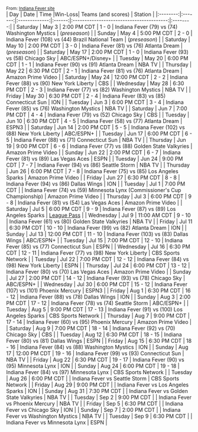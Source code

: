 <small>From: [Indiana Fever site](https://fever.wnba.com/schedule?season=2025&month=all&location=all&opponent=all)</small>  
|    Day   |   Date  |     Time      |Win-Loss|                Teams (and scores)        |  Station |
|:--------:|:-------:|:-------------:|:------:|:----------------------------------------:|:--------:|
| Saturday | May 3 | 2:00 PM CDT | 1 - 0 | Indiana Fever (79) vs (74) Washington Mystics | (*preseason*) |
| Sunday | May 4 | 5:00 PM CDT | 2 - 0 | Indiana Fever (108) vs (44) Brazil National Team | (*preseason*) |
| Saturday | May 10 | 2:00 PM CDT | 3 - 0 | Indiana Fever  (81) vs (76) Atlanta Dream | (*preseason*) |
| Saturday | May 17 | 2:00 PM CDT | 1 - 0 | Indiana Fever (93) vs (58) Chicago Sky | ABC/ESPN+/Disney+ |
| Tuesday | May 20 | 6:00 PM CDT |  1 - 1 | Indiana Fever (90) vs (91) Atlanta Dream | NBA TV |
| Thursday | May 22 | 6:30 PM CDT |  2 - 1  | Indiana Fever (81) vs (76) Atlanta Dream | Amazon Prime Video |
| Saturday | May 24 | 12:00 PM CDT |  2 - 2  | Indiana Fever (88) vs (90) New York Liberty | CBS |
| Wednesday | May 28 | 6:30 PM CDT |  2 - 3  | Indiana Fever (77) vs (82) Washington Mystics | NBA TV |
| Friday | May 30 | 6:30 PM CDT |  2 - 4  | Indiana Fever (83) vs (85) Connecticut Sun | ION |
| Tuesday | Jun 3 | 6:00 PM CDT |  3 - 4  | Indiana Fever (85) vs (76) Washington Mystics | NBA TV |
| Saturday | Jun 7 | 7:00 PM CDT | 4 - 4  | Indiana Fever (79) vs (52) Chicago Sky | CBS |
| Tuesday | Jun 10 | 6:30 PM CDT | 4 - 5 | Indiana Fever (58) vs (77) Atlanta Dream | ESPN3 |
| Saturday | Jun 14 | 2:00 PM CDT | 5 - 5 | Indiana Fever (102) vs (88) New York Liberty | ABC/ESPN+ |
| Tuesday | Jun 17 | 6:00 PM CDT  | 6 - 5 | Indiana Fever (88) vs (71) Connecticut Sun | NBA TV |
| Thursday | Jun 19 | 9:00 PM CDT | 6 - 6 | Indiana Fever (77) vs (88) Golden State Valkyries | Amazon Prime Video |
| Sunday | Jun 22 | 2:00 PM CDT  | 6 - 7  | Indiana Fever (81) vs (89) Las Vegas Aces | ESPN |
| Tuesday | Jun 24 | 9:00 PM CDT | 7 - 7  | Indiana Fever (94) vs (86) Seattle Storm | NBA TV |
| Thursday | Jun 26 | 6:00 PM CDT | 7 - 8 | Indiana Fever (75) vs (85) Los Angeles Sparks | Amazon Prime Video |
| Friday | Jun 27 | 6:30 PM CDT  | 8 - 8  | Indiana Fever (94) vs (86) Dallas Wings | ION |
| Tuesday | Jul 1 | 7:00 PM CDT |       | Indiana Fever (74) vs (59) Minnesota Lynx (Commissioner's Cup Championship)  | Amazon Prime Video |
| Thursday | Jul 3 | 6:00 PM CDT | 9 - 8 | Indiana Fever (81) vs (54) Las Vegas Aces | Amazon Prime Video |
| Saturday | Jul 5 | 6:00 PM CDT | 9 - 9 | Indiana Fever (87) vs (89) Los Angeles Sparks | [League Pass](https://www.wnba.com/leaguepass) |
| Wednesday | Jul 9 | 11:00 AM CDT | 9 - 10 | Indiana Fever (61) vs (80) Golden State Valkyries | NBA TV |
| Friday | Jul 11 | 6:30 PM CDT  | 10 - 10 | Indiana Fever (99) vs (82) Atlanta Dream | ION |
| Sunday | Jul 13 | 12:00 PM CDT | 11 - 10 | Indiana Fever (103) vs (83) Dallas Wings | ABC/ESPN+ |
| Tuesday | Jul 15 | 7:00 PM CDT | 12 - 10 | Indiana Fever (85) vs (77) Connecticut Sun | ESPN |
| Wednesday | Jul 16 | 6:30 PM CDT | 12 - 11 | Indiana Fever (77) vs (98) New York Liberty | CBS Sports Network |
| Tuesday | Jul 22 | 7:00 PM CDT | 12 - 12 | Indiana Fever (84) vs (98) New York Liberty | ESPN |
| Thursday | Jul 24 | 6:00 PM CDT | 13 - 12 | Indiana Fever (80) vs (70) Las Vegas Aces | Amazon Prime Video |
| Sunday | Jul 27 | 2:00 PM CDT | 14 - 12 | Indiana Fever (93) vs (78) Chicago Sky | ABC/ESPN+ |
| Wednesday | Jul 30 | 6:00 PM CDT | 15 - 12 | Indiana Fever (107) vs (101) Phoenix Mercury | ESPN3 |
| Friday | Aug 1 | 6:30 PM CDT | 16 - 12 | Indiana Fever (88) vs (78) Dallas Wings | ION |
| Sunday | Aug 3 | 2:00 PM CDT | 17 - 12 | Indiana Fever (78) vs (74) Seattle Storm | ABC/ESPN+ |
| Tuesday | Aug 5 | 9:00 PM CDT | 17 - 13 | Indiana Fever (91) vs (100) Los Angeles Sparks | CBS Sports Network |
| Thursday | Aug 7 | 9:00 PM CDT | 17 - 14 | Indiana Fever (60) vs (95) Phoenix Mercury | Amazon Prime Video |
| Saturday | Aug 9 | 7:00 PM CDT | 18 - 14 | Indiana Fever (92) vs (70) Chicago Sky | CBS |
| Tuesday | Aug 12 | 6:30 PM CDT | 18 - 15 | Indiana Fever (80) vs (81) Dallas Wings | ESPN |
| Friday | Aug 15 | 6:30 PM CDT | 18 - 16 | Indiana Fever (84) vs (88) Washington Mystics | ION |
| Sunday | Aug 17 | 12:00 PM CDT | 19 - 16 | Indiana Fever (99) vs (93) Connecticut Sun | NBA TV |
| Friday | Aug 22 | 6:30 PM CDT | 19 - 17 | Indiana Fever (90) vs (95) Minnesota Lynx | ION |
| Sunday | Aug 24 | 6:00 PM CDT | 19 - 18 | Indiana Fever (84) vs (97) Minnesota Lynx | CBS Sports Network |
| Tuesday | Aug 26 | 6:00 PM CDT |       | Indiana Fever vs Seattle Storm | CBS Sports Network |
| Friday | Aug 29 | 9:00 PM CDT |       | Indiana Fever vs Los Angeles Sparks | ION |
| Sunday | Aug 31 | 7:30 PM CDT |       | Indiana Fever vs Golden State Valkyries | NBA TV |
| Tuesday | Sep 2 | 9:00 PM CDT |       | Indiana Fever vs Phoenix Mercury | NBA TV |
| Friday | Sep 5 | 6:30 PM CDT |       | Indiana Fever vs Chicago Sky | ION |
| Sunday | Sep 7 | 2:00 PM CDT |       | Indiana Fever vs Washington Mystics | NBA TV |
| Tuesday | Sep 9 | 6:30 PM CDT |       | Indiana Fever vs Minnesota Lynx | ESPN |
